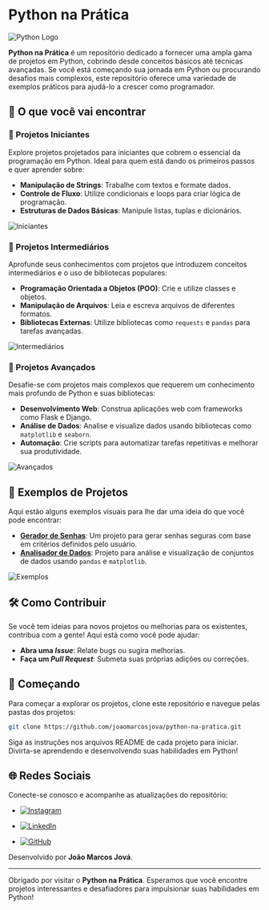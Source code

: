 # Python na Prática

![Python Logo](https://www.python.org/community/logos/python-logo-master-v3-TM.png)

**Python na Prática** é um repositório dedicado a fornecer uma ampla gama de projetos em Python, cobrindo desde conceitos básicos até técnicas avançadas. Se você está começando sua jornada em Python ou procurando desafios mais complexos, este repositório oferece uma variedade de exemplos práticos para ajudá-lo a crescer como programador.

## 🚀 O que você vai encontrar

### 🐍 Projetos Iniciantes
Explore projetos projetados para iniciantes que cobrem o essencial da programação em Python. Ideal para quem está dando os primeiros passos e quer aprender sobre:
- **Manipulação de Strings**: Trabalhe com textos e formate dados.
- **Controle de Fluxo**: Utilize condicionais e loops para criar lógica de programação.
- **Estruturas de Dados Básicas**: Manipule listas, tuplas e dicionários.

![Iniciantes](https://img.shields.io/badge/Projetos-Iniciantes-blue?style=flat&logo=python)

### 🔧 Projetos Intermediários
Aprofunde seus conhecimentos com projetos que introduzem conceitos intermediários e o uso de bibliotecas populares:
- **Programação Orientada a Objetos (POO)**: Crie e utilize classes e objetos.
- **Manipulação de Arquivos**: Leia e escreva arquivos de diferentes formatos.
- **Bibliotecas Externas**: Utilize bibliotecas como `requests` e `pandas` para tarefas avançadas.

![Intermediários](https://img.shields.io/badge/Projetos-Intermediários-orange?style=flat&logo=python)

### 🌟 Projetos Avançados
Desafie-se com projetos mais complexos que requerem um conhecimento mais profundo de Python e suas bibliotecas:
- **Desenvolvimento Web**: Construa aplicações web com frameworks como Flask e Django.
- **Análise de Dados**: Analise e visualize dados usando bibliotecas como `matplotlib` e `seaborn`.
- **Automação**: Crie scripts para automatizar tarefas repetitivas e melhorar sua produtividade.

![Avançados](https://img.shields.io/badge/Projetos-Avançados-red?style=flat&logo=python)

## 🎨 Exemplos de Projetos

Aqui estão alguns exemplos visuais para lhe dar uma ideia do que você pode encontrar:

- **[Gerador de Senhas](https://github.com/seuusuario/python-na-pratica/tree/main/gerador_senhas)**: Um projeto para gerar senhas seguras com base em critérios definidos pelo usuário.
- **[Analisador de Dados](https://github.com/seuusuario/python-na-pratica/tree/main/analisador_dados)**: Projeto para análise e visualização de conjuntos de dados usando `pandas` e `matplotlib`.

![Exemplos](https://img.shields.io/badge/Exemplos-Aqui-yellow?style=flat&logo=python)

## 🛠️ Como Contribuir

Se você tem ideias para novos projetos ou melhorias para os existentes, contribua com a gente! Aqui está como você pode ajudar:
- **Abra uma *Issue***: Relate bugs ou sugira melhorias.
- **Faça um *Pull Request***: Submeta suas próprias adições ou correções.

## 🚀 Começando

Para começar a explorar os projetos, clone este repositório e navegue pelas pastas dos projetos:
```bash
git clone https://github.com/joaomarcosjova/python-na-pratica.git
```

Siga as instruções nos arquivos README de cada projeto para iniciar. Divirta-se aprendendo e desenvolvendo suas habilidades em Python!

## 🌐 Redes Sociais

Conecte-se conosco e acompanhe as atualizações do repositório:

- [![Instagram](https://img.shields.io/badge/Instagram-%40j.marcosjova-1DA1F2?logo=Instagram&logoColor=white)](https://Instagram.com/j.marcosjova)

- [![LinkedIn](https://img.shields.io/badge/LinkedIn-%40joaomarcosjova-0077B5?logo=linkedin&logoColor=white)](https://www.linkedin.com/in/joaomarcosjova/)

- [![GitHub](https://img.shields.io/badge/GitHub-%40joaomarcosjova-181717?logo=github&logoColor=white)](https://github.com/joaomarcosjova)


Desenvolvido por **João Marcos Jová**.


---

Obrigado por visitar o **Python na Prática**. Esperamos que você encontre projetos interessantes e desafiadores para impulsionar suas habilidades em Python!


